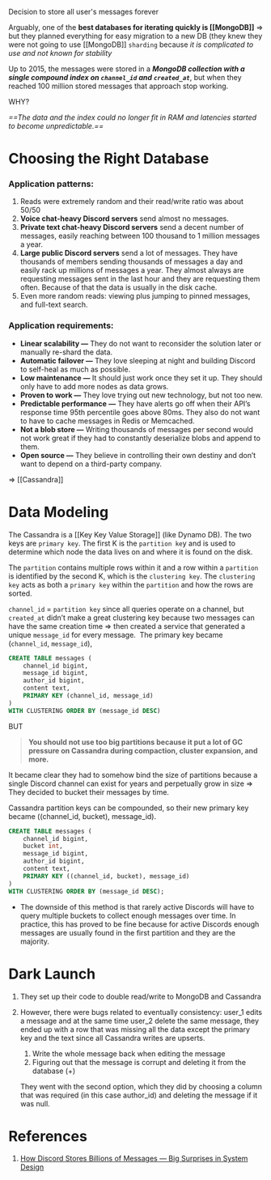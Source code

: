 Decision to store all user's messages forever

Arguably, one of the **best databases for iterating quickly is [[MongoDB]]** => but they planned everything for easy migration to a new DB (they knew they were not going to use [[MongoDB]] `sharding` because *it is complicated to use and not known for stability*

Up to 2015, the messages were stored in a ***MongoDB collection with a single compound index on `channel_id` and `created_at`***, but when they reached 100 million stored messages that approach stop working.

WHY?

*==The data and the index could no longer fit in RAM and latencies started to become unpredictable.==*

# Choosing the Right Database

### Application patterns:

1. Reads were extremely random and their read/write ratio was about 50/50
2. **Voice chat-heavy Discord servers** send almost no messages.
3. **Private text chat-heavy Discord servers** send a decent number of messages, easily reaching between 100 thousand to 1 million messages a year.
4. **Large public Discord servers** send a lot of messages. They have thousands of members sending thousands of messages a day and easily rack up millions of messages a year. They almost always are requesting messages sent in the last hour and they are requesting them often. Because of that the data is usually in the disk cache.
5. Even more random reads: viewing plus jumping to pinned messages, and full-text search.

### Application requirements:

- **Linear scalability —** They do not want to reconsider the solution later or manually re-shard the data.
- **Automatic failover —** They love sleeping at night and building Discord to self-heal as much as possible.
- **Low maintenance —** It should just work once they set it up. They should only have to add more nodes as data grows.
- **Proven to work —** They love trying out new technology, but not too new.
- **Predictable performance** **—** They have alerts go off when their API’s response time 95th percentile goes above 80ms. They also do not want to have to cache messages in Redis or Memcached.
- **Not a blob store —** Writing thousands of messages per second would not work great if they had to constantly deserialize blobs and append to them.
- **Open source —** They believe in controlling their own destiny and don’t want to depend on a third-party company.

=> [[Cassandra]]

# Data Modeling

The Cassandra is a [[Key Key Value Storage]] (like Dynamo DB). The two keys are `primary key`. The first K is the `partition ke`y and is used to determine which node the data lives on and where it is found on the disk.

The `partition` contains multiple rows within it and a row within a `partition` is identified by the second K, which is the `clustering key`. The `clustering key` acts as both a `primary key` within the `partition` and how the rows are sorted.

`channel_id` = `partition key` since all queries operate on a channel, but `created_at` didn’t make a great clustering key because two messages can have the same creation time => then created a service that generated a unique `message_id` for every message.  The primary key became (`channel_id`, `message_id`),

```sql
CREATE TABLE messages (
	channel_id bigint, 
	message_id bigint, 
	author_id bigint, 
	content text, 
	PRIMARY KEY (channel_id, message_id)
)  
WITH CLUSTERING ORDER BY (message_id DESC)
```

BUT

> **You should not use too big partitions because it put a lot of GC pressure on Cassandra during compaction, cluster expansion, and more.** 

It became clear they had to somehow bind the size of partitions because a single Discord channel can exist for years and perpetually grow in size => They decided to bucket their messages by time. 

Cassandra partition keys can be compounded, so their new primary key became ((channel_id, bucket), message_id).

```sql
CREATE TABLE messages ( 
	channel_id bigint, 
	bucket int, 
	message_id bigint, 
	author_id bigint, 
	content text, 
	PRIMARY KEY ((channel_id, bucket), message_id)
)  
WITH CLUSTERING ORDER BY (message_id DESC);
```

- The downside of this method is that rarely active Discords will have to query multiple buckets to collect enough messages over time. In practice, this has proved to be fine because for active Discords enough messages are usually found in the first partition and they are the majority.

# Dark Launch

1. They set up their code to double read/write to MongoDB and Cassandra
2. However, there were bugs related to eventually consistency: user_1 edits a message and at the same time user_2 delete the same message, they ended up with a row that was missing all the data except the primary key and the text since all Cassandra writes are upserts.
	1. Write the whole message back when editing the message
	2. Figuring out that the message is corrupt and deleting it from the database (+)
	
	They went with the second option, which they did by choosing a column that was required (in this case author_id) and deleting the message if it was null.

	

# References

1. [How Discord Stores Billions of Messages — Big Surprises in System Design](https://interviewnoodle.com/how-discord-stores-billions-of-messages-big-surprises-in-system-design-e48fa07a2665)